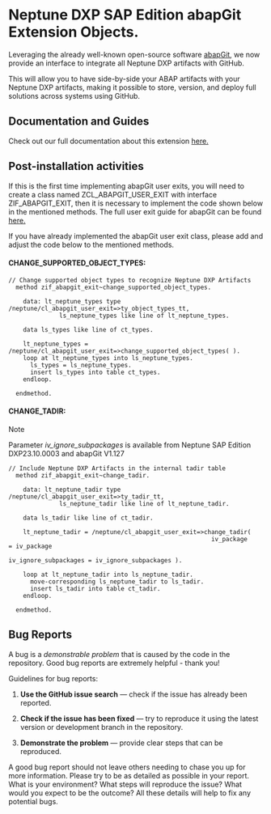 # Neptune DXP SAP Edition abapGit Extension Objects.

Leveraging the already well-known open-source software [abapGit](https://github.com/abapGit/abapGit), we now provide an interface to integrate all Neptune DXP artifacts with GitHub.

This will allow you to have side-by-side your ABAP artifacts with your Neptune DXP artifacts, making it possible to store, version, and deploy full solutions across systems using GitHub.


## Documentation and Guides
Check out our full documentation about this extension [here.](https://docs.neptune-software.com/neptune-sap-edition/23/resources-help/abapGit-integration.html)

## Post-installation activities
If this is the first time implementing abapGit user exits, you will need to create a class named ZCL_ABAPGIT_USER_EXIT with interface ZIF_ABAPGIT_EXIT, then it is necessary to implement the code shown below in the mentioned methods. The full user exit guide for abapGit can be found [here.](https://docs.abapgit.org/user-guide/reference/exits.html)

If you have already implemented the abapGit user exit class, please add and adjust the code below to the mentioned methods.

#### CHANGE_SUPPORTED_OBJECT_TYPES:

```abap
// Change supported object types to recognize Neptune DXP Artifacts
  method zif_abapgit_exit~change_supported_object_types.

    data: lt_neptune_types type /neptune/cl_abapgit_user_exit=>ty_object_types_tt,
              ls_neptune_types like line of lt_neptune_types.

    data ls_types like line of ct_types.

    lt_neptune_types = /neptune/cl_abapgit_user_exit=>change_supported_object_types( ).
    loop at lt_neptune_types into ls_neptune_types.
      ls_types = ls_neptune_types.
      insert ls_types into table ct_types.
    endloop.

  endmethod.
```

#### CHANGE_TADIR:

> [!NOTE]
> Parameter _iv_ignore_subpackages_ is available from Neptune SAP Edition DXP23.10.0003 and abapGit V1.127

```abap
// Include Neptune DXP Artifacts in the internal tadir table
  method zif_abapgit_exit~change_tadir.

    data: lt_neptune_tadir type /neptune/cl_abapgit_user_exit=>ty_tadir_tt,
              ls_neptune_tadir like line of lt_neptune_tadir.

    data ls_tadir like line of ct_tadir.

    lt_neptune_tadir = /neptune/cl_abapgit_user_exit=>change_tadir( 
                                                        iv_package            = iv_package 
                                                        iv_ignore_subpackages = iv_ignore_subpackages ).

    loop at lt_neptune_tadir into ls_neptune_tadir.
      move-corresponding ls_neptune_tadir to ls_tadir.
      insert ls_tadir into table ct_tadir.
    endloop.

  endmethod.
```

## Bug Reports

A bug is a _demonstrable problem_ that is caused by the code in the repository. Good bug reports are extremely helpful - thank you!

Guidelines for bug reports:

1. **Use the GitHub issue search** &mdash; check if the issue has already been reported.

2. **Check if the issue has been fixed** &mdash; try to reproduce it using the latest version or development branch in the repository.

3. **Demonstrate the problem** &mdash; provide clear steps that can be reproduced.

A good bug report should not leave others needing to chase you up for more information. Please try to be as detailed as possible in your report. What is your environment? What steps will reproduce the issue? What would you expect to be the outcome? All these details will help to fix any potential bugs.
